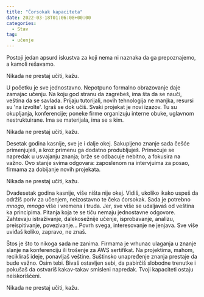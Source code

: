 ```yaml
---
title: "Ćorsokak kapaciteta"
date: 2022-03-18T01:06:08+00:00
categories:
  - Stav
tag:
  - učenje
---
```



Postoji jedan apsurd iskustva za koji nema ni naznaka da ga prepoznajemo, a kamoli rešavamo.

Nikada ne prestaj učiti, kažu.

<!--more-->

U početku je sve jednostavno. Nepotpuno formalno obrazovanje daje zamajac učenju. Na koju god stranu da zagrebeš, ima šta da se nauči, veština da se savlada. Prijaju tutorijali, novih tehnologija ne manjka, resursi su 'na izvolte'. Igraš se dok učiš. Svaki projekat je novi izazov. Tu su okupljanja, konferencije; poneke firme organizuju interne obuke, uglavnom nestruktuirane. Ima se materijala, ima se s kim.

Nikada ne prestaj učiti, kažu.

Desetak godina kasnije, sve je i dalje okej. Sakupljeno znanje sada češće primenjuješ, a kroz primenu ga dodatno produbljuješ. Primećuje se napredak u usvajanju znanja; brže se odbacuje nebitno, a fokusira na važno. Ovo stanje svima odgovara: zaposlenom na intervjuima za posao, firmama za dobijanje novih projekata.

Nikada ne prestaj učiti, kažu.

Dvadesetak godina kasnije, više ništa nije okej. Vidiš, ukoliko ikako uspeš da održiš poriv za učenjem, neizostavno te čeka ćorsokak. Sada je potrebno _mnogo, mnogo_ više i vremena i truda. Jer, sve više se udaljavaš od veština ka principima. Pitanja koja te se tiču nemaju jednostavne odgovore. Zahtevaju istraživanje, dalekosežnije učenje, isprobavanje, analizu, preispitivanje, povezivanje... Povrh svega, interesovanje ne jenjava. Sve više uviđaš koliko, zapravo, ne znaš.

Štos je što to nikoga sada ne zanima. Firmama je vrhunac ulaganja u znanje slanje na konferenciju ili trošenje za AWS sertifikat. Na projektima, mahom, recikliraš ideje, ponavljaš veštine. Suštinsko unapređenje znanja prestaje da bude važno. Osim tebi. Bivaš ostavljen sebi, da pabirčiš slobodne trenutke i pokušaš da ostvariš kakav-takav smisleni napredak. Tvoji kapaciteti ostaju neiskorišćeni.

Nikada ne prestaj učiti, kažu.
